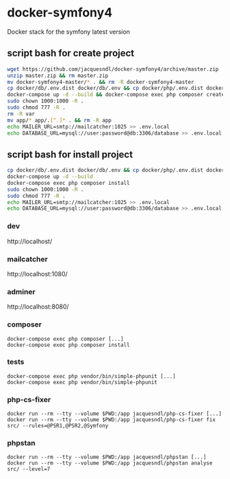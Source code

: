 # docker-symfony4
Docker stack for the symfony latest version

## script bash for create project
```bash
wget https://github.com/jacquesndl/docker-symfony4/archive/master.zip
unzip master.zip && rm master.zip
mv docker-symfony4-master/* . && rm -R docker-symfony4-master
cp docker/db/.env.dist docker/db/.env && cp docker/php/.env.dist docker/php/.env
docker-compose up -d --build && docker-compose exec php composer create-project symfony/website-skeleton app
sudo chown 1000:1000 -R .
sudo chmod 777 -R .
rm -R var
mv app/* app/.[^.]* . && rm -R app
echo MAILER_URL=smtp://mailcatcher:1025 >> .env.local
echo DATABASE_URL=mysql://user:password@db:3306/database >> .env.local
```

## script bash for install project
```bash
cp docker/db/.env.dist docker/db/.env && cp docker/php/.env.dist docker/php/.env
docker-compose up -d --build
docker-compose exec php composer install
sudo chown 1000:1000 -R .
sudo chmod 777 -R .
echo MAILER_URL=smtp://mailcatcher:1025 >> .env.local
echo DATABASE_URL=mysql://user:password@db:3306/database >> .env.local
```

### dev
http://localhost/

### mailcatcher
http://localhost:1080/

### adminer
http://localhost:8080/

### composer
```
docker-compose exec php composer [...]
docker-compose exec php composer install
```

### tests
```
docker-compose exec php vendor/bin/simple-phpunit [...]
docker-compose exec php vendor/bin/simple-phpunit
```

### php-cs-fixer
```
docker run --rm --tty --volume $PWD:/app jacquesndl/php-cs-fixer [...]
docker run --rm --tty --volume $PWD:/app jacquesndl/php-cs-fixer fix src/ --rules=@PSR1,@PSR2,@Symfony
```

### phpstan
```
docker run --rm --tty --volume $PWD:/app jacquesndl/phpstan [...]
docker run --rm --tty --volume $PWD:/app jacquesndl/phpstan analyse src/ --level=7
```
